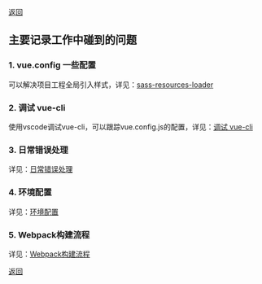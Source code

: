 [返回](../../README.md)

## 主要记录工作中碰到的问题

### 1. vue.config 一些配置

可以解决项目工程全局引入样式，详见：[sass-resources-loader](./sass-resources-loader.md)

### 2. 调试 vue-cli

使用vscode调试vue-cli，可以跟踪vue.config.js的配置，详见：[调试 vue-cli](./debug.md)

### 3. 日常错误处理

详见：[日常错误处理](./error.md)

### 4. 环境配置

详见：[环境配置](./env.md)

### 5. Webpack构建流程
详见：[Webpack构建流程](./webpack-process.md)

[返回](../../README.md)
